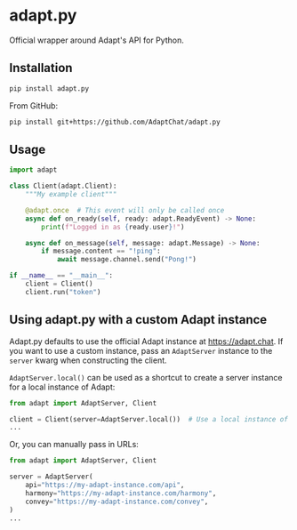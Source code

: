 # adapt.py
Official wrapper around Adapt's API for Python.

## Installation
```bash
pip install adapt.py
```

From GitHub:
```bash
pip install git+https://github.com/AdaptChat/adapt.py
```

## Usage
```python
import adapt

class Client(adapt.Client):
    """My example client"""

    @adapt.once  # This event will only be called once
    async def on_ready(self, ready: adapt.ReadyEvent) -> None:
        print(f"Logged in as {ready.user}!")

    async def on_message(self, message: adapt.Message) -> None:
        if message.content == "!ping":
            await message.channel.send("Pong!")

if __name__ == "__main__":
    client = Client()
    client.run("token")
```

## Using adapt.py with a custom Adapt instance
Adapt.py defaults to use the official Adapt instance at https://adapt.chat. If you want to use a custom instance,
pass an `AdaptServer` instance to the `server` kwarg when constructing the client.

`AdaptServer.local()` can be used as a shortcut to create a server instance for a local instance of Adapt:

```python
from adapt import AdaptServer, Client

client = Client(server=AdaptServer.local())  # Use a local instance of Adapt
...
```

Or, you can manually pass in URLs:
```python
from adapt import AdaptServer, Client

server = AdaptServer(
    api="https://my-adapt-instance.com/api",
    harmony="https://my-adapt-instance.com/harmony",
    convey="https://my-adapt-instance.com/convey",
)
...
```
